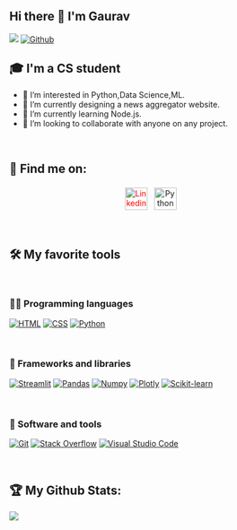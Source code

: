 ## Hi there 👋 I'm Gaurav
![](https://visitor-badge.laobi.icu/badge?page_id=gaurav-poudel.gaurav-poudel) [![Github](https://img.shields.io/github/followers/gaurav-poudel?label=Followers&logo=Github)](https://github.com/gaurav-poudel)




## 🎓 I'm a CS student
- 👀 I’m interested in Python,Data Science,ML.
- 🔭 I’m currently designing a news aggregator website.
- 🌱 I’m currently learning Node.js. 
- 👯 I’m looking to collaborate with anyone on any project.

<br/>

## :email: Find me on:

<p align="center">
 <a href="https://www.linkedin.com/in/gaurav-poudel-76645a12b/" target="_blank" rel="noopener noreferrer"> <img src="https://cdn.jsdelivr.net/npm/simple-icons@v3/icons/linkedin.svg" alt="Linkedin" height="40" style="vertical-align:top; margin:4px; color:#FF0000" ></a>
 <a href="gauravpoudel83@gmail.com"> <img src="https://cdn.jsdelivr.net/npm/simple-icons@v3/icons/gmail.svg" alt="Python" height="40" style="vertical-align:top; margin:4px"></a> 
</p>
<br/>

## 🛠️ My favorite tools
<br/>

### 👨‍💻 Programming languages

<p>
     <a href="https://github.com/search?q=user%3aaayamdahal+language%3Ahtml"><img alt="HTML" src="https://img.shields.io/badge/html5-%23E34F26.svg?style=for-the-badge&logo=html5&logoColor=white"></a>
    <a href="https://github.com/search?q=user%3aaayamdahal+language%3Acss"><img alt="CSS" src="https://img.shields.io/badge/css3-%231572B6.svg?style=for-the-badge&logo=css3&logoColor=white"></a>
    <a href="https://github.com/search?q=user%3aaayamdahal+language%3Apython"><img alt="Python" src="https://img.shields.io/badge/python-3670A0?style=for-the-badge&logo=python&logoColor=ffdd54"></a>
    
</p>
<br />

### 🧰 Frameworks and libraries

<p>
    <a href="#"><img alt="Streamlit" src="https://img.shields.io/badge/streamlit-%23563D7C.svg?style=for-the-badge&logo=streamlit&logoColor=white"></a>
    <a href="#"><img alt="Pandas" src="https://img.shields.io/badge/pandas-%23563D7C.svg?style=for-the-badge&logo=pandas&logoColor=white"></a>
    <a href="#"><img alt="Numpy" src="https://img.shields.io/badge/numpy-%23563D7C.svg?style=for-the-badge&logo=numpy&logoColor=white"></a>
    <a href="#"><img alt="Plotly" src="https://img.shields.io/badge/Plotly-%23563D7C.svg?style=for-the-badge&logo=Plotly&logoColor=white"></a>
    <a href="#"><img alt="Scikit-learn" src="https://img.shields.io/badge/Scikit-learn-%23563D7C.svg?style=for-the-badge&logo=Scikit-learn&logoColor=white"></a>

 
</p>
<br />


### 🔧 Software and tools

<p>
    <a href="#"><img alt="Git" src="https://img.shields.io/badge/git-%23F05033.svg?style=for-the-badge&logo=git&logoColor=white"></a>
    <a href="#"><img alt="Stack Overflow" src="https://img.shields.io/badge/-Stackoverflow-FE7A16?style=for-the-badge&logo=stack-overflow&logoColor=white"></a>
    <a href="#"><img alt="Visual Studio Code" src="https://img.shields.io/badge/Visual%20Studio%20Code-0078d7.svg?style=for-the-badge&logo=visual-studio-code&logoColor=white"></a>
</p>
<br />



## :trophy: My Github Stats:

<a href="https://github-readme-stats.vercel.app/api/top-langs/?username=gaurav-poudel&hide=php&theme=tokyonight">
  <img align="left" src="https://github-readme-stats.vercel.app/api/top-langs/?username=gaurav-poudel&hide=php&theme=tokyonight" />
</a>
</div>



[mail]: gauravpoudel83@gmail.com
[linkedin]: https://www.linkedin.com/in/gaurav-poudel-76645a12b/


